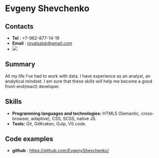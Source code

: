 # Evgeny Shevchenko

## Contacts
- **Tel** : +7-962-877-14-19 
- **Email** : royalsalsk@gmail.com
- [![](https://img.shields.io/badge/-telegram-0088cc)](https://t.me/EvgenyShev)

## Summary
All my life I've had to work with data. I have experience as an analyst, an analytical mindset.
I am sure that these skills will help me become a good front-end(react) developer.

## Skills
- **Programming languages and technologies:** HTML5 (Semantic, cross-browser, adaptive), CSS, SCSS, native JS.
- **Tools:** Git, GitKraken, Gulp, VS code.

## Code examples

- **github** : https://github.com/EvgenyShevchenko/




